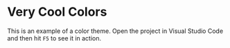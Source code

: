 # Very Cool Colors

This is an example of a color theme. Open the project in Visual Studio Code and then hit `F5` to see it in action.
